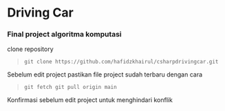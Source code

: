 # Driving Car

### Final project algoritma komputasi

clone repository
>`git clone https://github.com/hafidzkhairul/csharpdrivingcar.git`

Sebelum edit project pastikan file project sudah terbaru dengan cara
>`git fetch
git pull origin main`

Konfirmasi sebelum edit project untuk menghindari konflik


